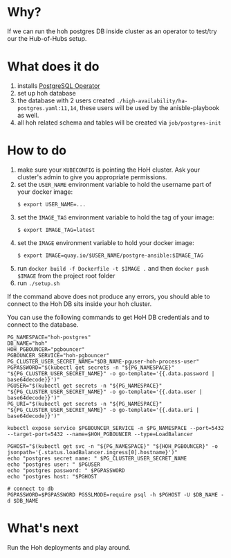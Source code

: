 # Why?
If we can run the hoh postgres DB inside cluster as an operator to test/try our the Hub-of-Hubs setup.

# What does it do
1. installs [PostgreSQL Operator](https://access.crunchydata.com/documentation/postgres-operator/v5/)
2. set up hoh database
3. the database with 2 users created `./high-availability/ha-postgres.yaml:11,14`, these users will be used by the anisble-playbook as well.
4. all hoh related schema and tables will be created via `job/postgres-init`

# How to do
1. make sure your `KUBECONFIG` is pointing the HoH cluster. Ask your cluster's admin to give you appropriate permissions.
2. set the `USER_NAME` environment variable to hold the username part of your docker image:
    ```
    $ export USER_NAME=...
    ```
3. set the `IMAGE_TAG` environment variable to hold the tag of your image:
    ```
    $ export IMAGE_TAG=latest
    ```
4. set the `IMAGE` environment variable to hold your docker image:
    ```
    $ export IMAGE=quay.io/$USER_NAME/postgre-ansible:$IMAGE_TAG
    ```
5. run `docker build -f Dockerfile -t $IMAGE .` and then `docker push $IMAGE` from the project root folder
6. run `./setup.sh`

If the command above does not produce any errors, you should able to connect to the Hoh DB sits inside your hoh cluster.

You can use the following commands to get HoH DB credentials and to connect to the database.
```
PG_NAMESPACE="hoh-postgres"
DB_NAME="hoh"
HOH_PGBOUNCER="pgbouncer"
PGBOUNCER_SERVICE="hoh-pgbouncer"
PG_CLUSTER_USER_SECRET_NAME="$DB_NAME-pguser-hoh-process-user"
PGPASSWORD="$(kubectl get secrets -n "${PG_NAMESPACE}" "${PG_CLUSTER_USER_SECRET_NAME}" -o go-template='{{.data.password | base64decode}}')"
PGUSER="$(kubectl get secrets -n "${PG_NAMESPACE}" "${PG_CLUSTER_USER_SECRET_NAME}" -o go-template='{{.data.user | base64decode}}')"
PG_URI="$(kubectl get secrets -n "${PG_NAMESPACE}" "${PG_CLUSTER_USER_SECRET_NAME}" -o go-template='{{.data.uri | base64decode}}')"

kubectl expose service $PGBOUNCER_SERVICE -n $PG_NAMESPACE --port=5432 --target-port=5432 --name=$HOH_PGBOUNCER --type=LoadBalancer

PGHOST="$(kubectl get svc -n "${PG_NAMESPACE}" "${HOH_PGBOUNCER}" -o jsonpath='{.status.loadBalancer.ingress[0].hostname}')"
echo "postgres secret name: " $PG_CLUSTER_USER_SECRET_NAME
echo "postgres user: " $PGUSER
echo "postgres password: " $PGPASSWORD
echo "postgres host: "$PGHOST

# connect to db
PGPASSWORD=$PGPASSWORD PGSSLMODE=require psql -h $PGHOST -U $DB_NAME -d $DB_NAME

```

# What's next
Run the Hoh deployments and play around.
